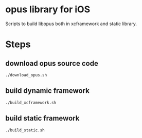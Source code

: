# opus library for iOS

Scripts to build libopus both in xcframework and static library.


# Steps

## download opus source code 

``` shell
./download_opus.sh
```

## build dynamic framework

``` shell
./build_xcframework.sh
```

## build static framework 

``` shell
./build_static.sh
```